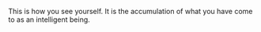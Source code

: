 This is how you see yourself. It is the accumulation of what you have come to as an intelligent being.
